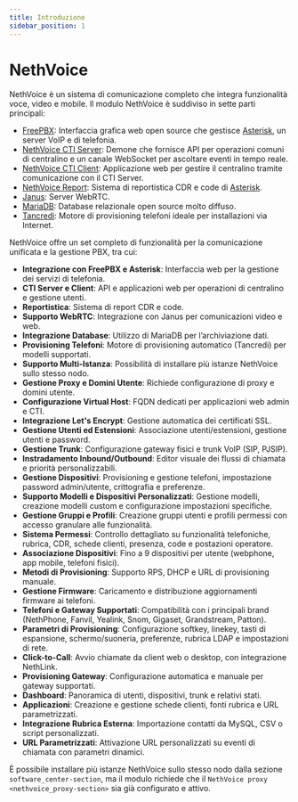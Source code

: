 ```yaml
---
title: Introduzione
sidebar_position: 1
---
```


# NethVoice

NethVoice è un sistema di comunicazione completo che integra funzionalità voce, video e mobile.
Il modulo NethVoice è suddiviso in sette parti principali:

- [FreePBX](https://www.freepbx.org/): Interfaccia grafica web open source che gestisce [Asterisk](https://www.asterisk.org), un server VoIP e di telefonia.
- [NethVoice CTI Server](https://github.com/nethesis/nethcti-server): Demone che fornisce API per operazioni comuni di centralino e un canale WebSocket per ascoltare eventi in tempo reale.
- [NethVoice CTI Client](https://github.com/nethesis/nethcti): Applicazione web per gestire il centralino tramite comunicazione con il CTI Server.
- [NethVoice Report](https://github.com/nethesis/nethvoice-report): Sistema di reportistica CDR e code di [Asterisk](https://www.asterisk.org).
- [Janus](https://janus.conf.meetecho.com/): Server WebRTC.
- [MariaDB](https://mariadb.org/): Database relazionale open source molto diffuso.
- [Tancredi](https://nethesis.github.io/tancredi): Motore di provisioning telefoni ideale per installazioni via Internet.

NethVoice offre un set completo di funzionalità per la comunicazione unificata e la gestione PBX, tra cui:

- **Integrazione con FreePBX e Asterisk**: Interfaccia web per la gestione dei servizi di telefonia.
- **CTI Server e Client**: API e applicazioni web per operazioni di centralino e gestione utenti.
- **Reportistica**: Sistema di report CDR e code.
- **Supporto WebRTC**: Integrazione con Janus per comunicazioni video e web.
- **Integrazione Database**: Utilizzo di MariaDB per l’archiviazione dati.
- **Provisioning Telefoni**: Motore di provisioning automatico (Tancredi) per modelli supportati.
- **Supporto Multi-Istanza**: Possibilità di installare più istanze NethVoice sullo stesso nodo.
- **Gestione Proxy e Domini Utente**: Richiede configurazione di proxy e domini utente.
- **Configurazione Virtual Host**: FQDN dedicati per applicazioni web admin e CTI.
- **Integrazione Let's Encrypt**: Gestione automatica dei certificati SSL.
- **Gestione Utenti ed Estensioni**: Associazione utenti/estensioni, gestione utenti e password.
- **Gestione Trunk**: Configurazione gateway fisici e trunk VoIP (SIP, PJSIP).
- **Instradamento Inbound/Outbound**: Editor visuale dei flussi di chiamata e priorità personalizzabili.
- **Gestione Dispositivi**: Provisioning e gestione telefoni, impostazione password admin/utente, crittografia e preferenze.
- **Supporto Modelli e Dispositivi Personalizzati**: Gestione modelli, creazione modelli custom e configurazione impostazioni specifiche.
- **Gestione Gruppi e Profili**: Creazione gruppi utenti e profili permessi con accesso granulare alle funzionalità.
- **Sistema Permessi**: Controllo dettagliato su funzionalità telefoniche, rubrica, CDR, schede clienti, presenza, code e postazioni operatore.
- **Associazione Dispositivi**: Fino a 9 dispositivi per utente (webphone, app mobile, telefoni fisici).
- **Metodi di Provisioning**: Supporto RPS, DHCP e URL di provisioning manuale.
- **Gestione Firmware**: Caricamento e distribuzione aggiornamenti firmware ai telefoni.
- **Telefoni e Gateway Supportati**: Compatibilità con i principali brand (NethPhone, Fanvil, Yealink, Snom, Gigaset, Grandstream, Patton).
- **Parametri di Provisioning**: Configurazione softkey, linekey, tasti di espansione, schermo/suoneria, preferenze, rubrica LDAP e impostazioni di rete.
- **Click-to-Call**: Avvio chiamate da client web o desktop, con integrazione NethLink.
- **Provisioning Gateway**: Configurazione automatica e manuale per gateway supportati.
- **Dashboard**: Panoramica di utenti, dispositivi, trunk e relativi stati.
- **Applicazioni**: Creazione e gestione schede clienti, fonti rubrica e URL parametrizzati.
- **Integrazione Rubrica Esterna**: Importazione contatti da MySQL, CSV o script personalizzati.
- **URL Parametrizzati**: Attivazione URL personalizzati su eventi di chiamata con parametri dinamici.

È possibile installare più istanze NethVoice sullo stesso nodo dalla sezione `software_center-section`, ma il modulo richiede che il `NethVoice proxy <nethvoice_proxy-section>` sia già configurato e attivo.
